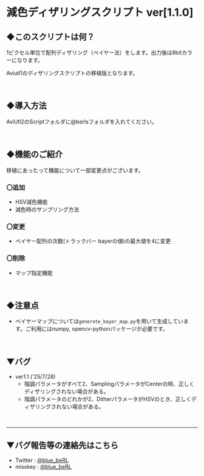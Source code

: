 # 減色ディザリングスクリプト ver[1.1.0]

## ◆このスクリプトは何？
1ピクセル単位で配列ディザリング（ベイヤー法）をします。出力後は8bitカラーになります。

Aviutl1のディザリングスクリプトの移植版となります。

<br>

## ◆導入方法
AviUtl2のScriptフォルダに@berlsフォルダを入れてください。

<br>

## ◆機能のご紹介
移植にあったって機能について一部変更点がございます。

### 〇追加
- HSV減色機能
- 減色時のサンプリング方法

### 〇変更
- ベイヤー配列の次数(トラックバー bayerの値)の最大値を4に変更

### 〇削除
- マップ指定機能

<br>

## ◆注意点
- ベイヤーマップについては`generate_bayer_map.py`を用いて生成しています。ご利用にはnumpy, opencv-pythonパッケージが必要です。

<br>

## ▼バグ
- ver1.1 ('25/7/28)
  - 階調パラメータがすべて2、SamplingパラメータがCenterの時、正しくディザリングされない場合がある。
  - 階調パラメータのどれかが2、DitherパラメータがHSVのとき、正しくディザリングされない場合がある。

<br>

---
## ▼バグ報告等の連絡先はこちら
- Twitter : [@blue_beRL](https://twitter.com/blue_beRL)
- misskey : [@blue_beRL](https://misskey.io/@blue_beRL)
